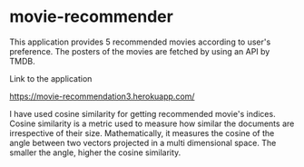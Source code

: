 # movie-recommender

This application provides 5 recommended movies according to user's preference. 
The posters of the movies are fetched by using an API by TMDB.

Link to the application 

https://movie-recommendation3.herokuapp.com/

I have used cosine similarity for getting recommended movie's indices. Cosine similarity is a metric used to measure how similar the documents are irrespective of their size. Mathematically, it measures the cosine of the angle between two vectors projected in a multi dimensional space. The smaller the angle, higher the cosine similarity.
